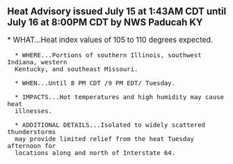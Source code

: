 <p>
   <h2>Heat Advisory issued July 15 at 1:43AM CDT until July 16 at 8:00PM CDT by NWS Paducah KY</h2>
   <div style="font-size:120%">* WHAT...Heat index values of 105 to 110 degrees expected.
      
      * WHERE...Portions of southern Illinois, southwest Indiana, western
      Kentucky, and southeast Missouri.
      
      * WHEN...Until 8 PM CDT /9 PM EDT/ Tuesday.
      
      * IMPACTS...Hot temperatures and high humidity may cause heat
      illnesses.
      
      * ADDITIONAL DETAILS...Isolated to widely scattered thunderstorms
      may provide limited relief from the heat Tuesday afternoon for
      locations along and north of Interstate 64.
   </div>
</p>